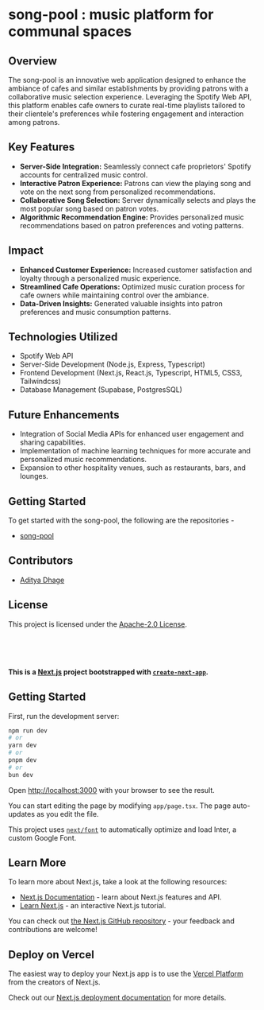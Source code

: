 # song-pool : music platform for communal spaces

## Overview

The song-pool is an innovative web application designed to enhance the ambiance of cafes and similar establishments by providing patrons with a collaborative music selection experience. Leveraging the Spotify Web API, this platform enables cafe owners to curate real-time playlists tailored to their clientele's preferences while fostering engagement and interaction among patrons.

## Key Features

-   **Server-Side Integration:** Seamlessly connect cafe proprietors' Spotify accounts for centralized music control.
-   **Interactive Patron Experience:** Patrons can view the playing song and vote on the next song from personalized recommendations.
-   **Collaborative Song Selection:** Server dynamically selects and plays the most popular song based on patron votes.
-   **Algorithmic Recommendation Engine:** Provides personalized music recommendations based on patron preferences and voting patterns.

## Impact

-   **Enhanced Customer Experience:** Increased customer satisfaction and loyalty through a personalized music experience.
-   **Streamlined Cafe Operations:** Optimized music curation process for cafe owners while maintaining control over the ambiance.
-   **Data-Driven Insights:** Generated valuable insights into patron preferences and music consumption patterns.

## Technologies Utilized

-   Spotify Web API
-   Server-Side Development (Node.js, Express, Typescript)
-   Frontend Development (Next.js, React.js, Typescript, HTML5, CSS3, Tailwindcss)
-   Database Management (Supabase, PostgresSQL)

## Future Enhancements

-   Integration of Social Media APIs for enhanced user engagement and sharing capabilities.
-   Implementation of machine learning techniques for more accurate and personalized music recommendations.
-   Expansion to other hospitality venues, such as restaurants, bars, and lounges.

## Getting Started

To get started with the song-pool, the following are the repositories -

-   [song-pool](https://github.com/adi-sd/song-pool)

## Contributors

-   [Aditya Dhage](https://github.com/adi-sd)

## License

This project is licensed under the [Apache-2.0 License](LICENSE).

<br/>
<br/>
<br/>

<b>This is a [Next.js](https://nextjs.org/) project bootstrapped with [`create-next-app`](https://github.com/vercel/next.js/tree/canary/packages/create-next-app).</b>

## Getting Started

First, run the development server:

```bash
npm run dev
# or
yarn dev
# or
pnpm dev
# or
bun dev
```

Open [http://localhost:3000](http://localhost:3000) with your browser to see the result.

You can start editing the page by modifying `app/page.tsx`. The page auto-updates as you edit the file.

This project uses [`next/font`](https://nextjs.org/docs/basic-features/font-optimization) to automatically optimize and load Inter, a custom Google Font.

## Learn More

To learn more about Next.js, take a look at the following resources:

-   [Next.js Documentation](https://nextjs.org/docs) - learn about Next.js features and API.
-   [Learn Next.js](https://nextjs.org/learn) - an interactive Next.js tutorial.

You can check out [the Next.js GitHub repository](https://github.com/vercel/next.js/) - your feedback and contributions are welcome!

## Deploy on Vercel

The easiest way to deploy your Next.js app is to use the [Vercel Platform](https://vercel.com/new?utm_medium=default-template&filter=next.js&utm_source=create-next-app&utm_campaign=create-next-app-readme) from the creators of Next.js.

Check out our [Next.js deployment documentation](https://nextjs.org/docs/deployment) for more details.
